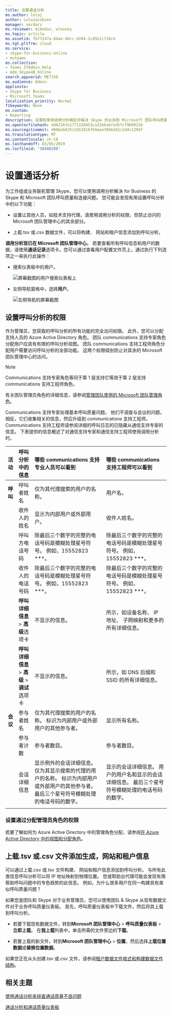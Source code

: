 ```yaml
---
title: 设置通话分析
ms.author: lolaj
author: LolaJacobsen
manager: serdars
ms.reviewer: mikedav, wlooney
ms.topic: article
ms.assetid: fbf7247a-84ae-46cc-9204-2c45b1c734cd
ms.tgt.pltfrm: cloud
ms.service:
- skype-for-business-online
- msteams
ms.collection:
- Teams_ITAdmin_Help
- Adm_Skype4B_Online
search.appverid: MET150
ms.audience: Admin
appliesto:
- Skype for Business
- Microsoft Teams
localization_priority: Normal
f1keywords: None
ms.custom:
- Reporting
description: 设置和使用调用分析确定并解决 Skype 的业务和 Microsoft 团队呼叫质量问题。
ms.openlocfilehash: 4d6216fe1771158453ca32bbabfed5fcf9b09156
ms.sourcegitcommit: d90beb625c2d12616fb9aee39b6dd1c2d4c12947
ms.translationtype: MT
ms.contentlocale: zh-CN
ms.lasthandoff: 03/05/2019
ms.locfileid: "30408288"
---
```

# <a name="set-up-call-analytics"></a>设置通话分析

为工作组或业务联机管理 Skype，您可以使用调用分析解决 for Business 的 Skype 和 Microsoft 团队呼叫质量和连接问题。 您可能会发现有用设置呼叫分析中的以下功能：
  
- 设置让其他人员，如技术支持代理，请使用调用分析的权限，但禁止访问的 Microsoft 团队管理中心的其余部分。 
    
- 上载.tsv 或.csv 数据文件，可以将构建、 网站和租户信息添加到呼叫分析。
    
**调用分析现已在 Microsoft 团队管理中心**。 若要查看所有呼叫信息和用户的数据，请使用**通话记录**选项卡。您可以通过查看用户配置文件页上，通过执行下列选项之一来执行此操作：

- 搜索仪表板中的用户。
  
   ![屏幕截图的用户搜索仪表板上](media/set-up-call-analytics-image-1.png)

-  左侧导航窗格中，选择**用户**。

   ![左侧导航的屏幕截图](media/set-up-call-analytics-image-2.png)
  
## <a name="set-call-analytics-permissions"></a>设置呼叫分析的权限
<a name="BKMK_SetCAPerms"></a>

作为管理员，您获取的呼叫分析的所有功能的完全访问权限。 此外，您可以分配支持人员的 Azure Active Directory 角色。 团队 communications 支持专家角色分配用户应具有有限的呼叫分析视图。 团队 communications 支持工程师角色分配用户需要访问呼叫分析的全部功能。 这两个权限级别防止对其余的 Microsoft 团队管理中心的访问。

> [!NOTE]
> Communications 支持专家角色等同于第 1 层支持它等效于第 2 层支持 communications 支持工程师角色。

有关团队管理员角色的详细信息，请参阅[管理团队使用的 Microsoft 团队管理角色](using-admin-roles.md)。 
  
Communications 支持专家处理基本呼叫质量问题。 他们不调查与会议的问题。 相反，它们收集相关的信息，然后升级到 communications 支持工程师。 Communications 支持工程师请参阅详细的呼叫日志的已隐藏从通信支持专家的信息。 下表提供的信息概述了对通信支持专家和通信支持工程师使用调用分析时。

|**活动**|**呼叫分析中的信息**|**哪些 communications 支持专业人员可以看到**|**哪些 communications 支持工程师可以看到**|
|:-----|:-----|:-----|:-----|
|**呼叫** <br/> |呼叫者姓名  <br/> |仅为其代理搜索的用户的名称。  <br/> |用户名。  <br/> |
||收件人的姓名  <br/> |显示为内部用户或外部用户。  <br/> |收件人姓名。  <br/> |
||呼叫方电话号码  <br/> |除最后三个数字的完整的电话号码是模糊处理星号符号。 例如，15552823 ***。  <br/> |除最后三个数字的完整的电话号码是模糊处理星号符号。 例如，15552823 ***。  <br/> |
||收件人的电话号码  <br/> |除最后三个数字的完整的电话号码是模糊处理星号符号。 例如，15552823 ***。  <br/> |除最后三个数字的完整的电话号码是模糊处理星号符号。 例如，15552823 ***。  <br/> |
||**呼叫详细信息** > **高级**选项卡 <br/> |不显示的信息。  <br/> |所示，如设备名称、 IP 地址、 子网映射和更多的所有详细信息。  <br/> |
||**呼叫详细信息** > **高级** > **调试**选项卡 <br/> |不显示的信息。  <br/> |所示，如 DNS 后缀和 SSID 的所有详细信息。  <br/> |
|**会议** <br/> |参与者姓名  <br/> |仅为其代理搜索的用户的名称。 标识为内部用户或外部用户的其他参与者。  <br/> |显示所有名称。  <br/> |
||参与者计数  <br/> |参与者数目。  <br/> |参与者数目。  <br/> |
||会话详细信息  <br/> |显示例外的会话详细信息。 仅为其显示搜索的代理的用户的名称。 标识为内部用户或外部用户的其他参与者。 最后三个星号符号模糊处理的电话号码的数字。  <br/> |显示的会话详细信息。 用户的用户名和显示的会话详细信息。 最后三个星号符号模糊处理的电话号码的数字。  <br/> |
||||
   
 ### <a name="set-up-permissions-by-assigning-admin-roles"></a>设置通过分配管理员角色的权限
<a name="BKMK_SetUpTier"> </a>

若要了解如何为 Azure Active Directory 中的管理角色分配，请参阅[在 Azure Active Directory 中的视图和分配角色](https://docs.microsoft.com/en-us/azure/active-directory/users-groups-roles/directory-manage-roles-portal)。

## <a name="upload-a-tsv-or-csv-file-to-add-building-site-and-tenant-information"></a>上载.tsv 或.csv 文件添加生成，网站和租户信息
<a name="BKMK_UploadFiles"> </a>

可以通过上载.csv 或.tsv 文件构建、 网站和租户信息添加到呼叫分析。 与所有此类信息呼叫分析可以将 IP 地址映射到物理位置。 您或帮助台代理可能会发现有用帮助呼叫问题中的专色趋势的此信息。 例如，为什么很多用户在同一构建具有类似呼叫质量问题？ 

如果您是团队和 Skype 对于业务管理员，您可以使用团队 & Skype 从现有数据文件对于业务呼叫质量仪表板。 首先，呼叫质量仪表板中下载文件，然后将其上载到呼叫分析。 

- 若要下载现有数据文件，转到**Microsoft 团队管理中心** > **呼叫质量仪表板** > **立即上载**。 在**我上载**列表中，单击所需的文件旁边的**下载**。

- 若要上载的新文件，转到**Microsoft 团队管理中心** > **位置**，然后选择**上载位置数据**或**替换位置数据**。
  
如果您正在从头创建.tsv 或.csv 文件，请参阅[租户数据文件格式和构建数据文件结构](turning-on-and-using-call-quality-dashboard.md#BKMKTenantDataFile)。
  
## <a name="related-topics"></a>相关主题
<a name="BKMK_UploadFiles"> </a>

[使用通话分析来排查通话质量不良问题](use-call-analytics-to-troubleshoot-poor-call-quality.md)

[通话分析和通话质量仪表板](difference-between-call-analytics-and-call-quality-dashboard.md)

  
 
